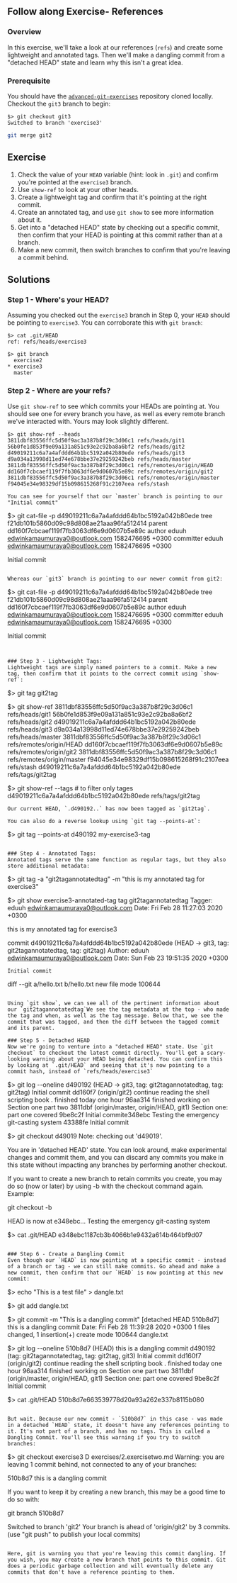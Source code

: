 ## Follow along Exercise- References

### Overview
In this exercise, we'll take a look at our references (`refs`) and create some lightweight and annotated tags. Then we'll make a dangling commit from a "detached HEAD" state and learn why this isn't a great idea.


### Prerequisite
You should have the [`advanced-git-exercises`](https://github.com/eduuh/Advanced-GitWorkshop) repository cloned locally. Checkout the `git3` branch to begin:

```
$> git checkout git3
Switched to branch 'exercise3'
```

```bash
git merge git2
```
## Exercise
1. Check the value of your `HEAD` variable (hint: look in `.git`) and confirm you're pointed at the `exercise3` branch.
2. Use `show-ref` to look at your other heads.
3. Create a lightweight tag and confirm that it's pointing at the right commit.
4. Create an annotated tag, and use `git show` to see more information about it.
5. Get into a "detached HEAD" state by checking out a specific commit, then confirm that your HEAD is pointing at this commit rather than at a branch.
6. Make a new commit, then switch branches to confirm that you're leaving a commit behind.

## Solutions
### Step 1 - Where's your HEAD?
Assuming you checked out the `exercise3` branch in Step 0, your `HEAD` should be pointing to `exercise3`. You can corroborate this with `git branch`:

```
$> cat .git/HEAD
ref: refs/heads/exercise3

$> git branch
  exercise2
* exercise3
  master
```

### Step 2 - Where are your refs?
Use `git show-ref` to see which commits your HEADs are pointing at. You should see one for every branch you have, as well as every remote branch we've interacted with. Yours may look slightly different.

```
$> git show-ref --heads
3811dbf83556ffc5d50f9ac3a387b8f29c3d06c1 refs/heads/git1
56b0fe1d853f9e09a131a851c93e2c92ba8a6bf2 refs/heads/git2
d49019211c6a7a4afddd64b1bc5192a042b80ede refs/heads/git3
d9a034a13998d11ed74e678bbe37e29259242beb refs/heads/master
3811dbf83556ffc5d50f9ac3a387b8f29c3d06c1 refs/remotes/origin/HEAD
dd160f7cbcaef119f7fb3063df6e9d0607b5e89c refs/remotes/origin/git2
3811dbf83556ffc5d50f9ac3a387b8f29c3d06c1 refs/remotes/origin/master
f94045e34e98329df15b098615268f91c2107eea refs/stash

You can see for yourself that our `master` branch is pointing to our "Initial commit"

```
$> git cat-file -p d49019211c6a7a4afddd64b1bc5192a042b80ede
tree f21db101b5860d09c98d808ae21aaa96fa512414
parent dd160f7cbcaef119f7fb3063df6e9d0607b5e89c
author eduuh <edwinkamaumuraya0@outlook.com> 1582476695 +0300
committer eduuh <edwinkamaumuraya0@outlook.com> 1582476695 +0300

Initial commit
```

Whereas our `git3` branch is pointing to our newer commit from git2:

```
$> git cat-file -p d49019211c6a7a4afddd64b1bc5192a042b80ede
tree f21db101b5860d09c98d808ae21aaa96fa512414
parent dd160f7cbcaef119f7fb3063df6e9d0607b5e89c
author eduuh <edwinkamaumuraya0@outlook.com> 1582476695 +0300
committer eduuh <edwinkamaumuraya0@outlook.com> 1582476695 +0300

Initial commit
```


### Step 3 - Lightweight Tags:
Lightweight tags are simply named pointers to a commit. Make a new tag, then confirm that it points to the correct commit using `show-ref`:

```
$> git tag git2tag

$> git show-ref 
3811dbf83556ffc5d50f9ac3a387b8f29c3d06c1 refs/heads/git1
56b0fe1d853f9e09a131a851c93e2c92ba8a6bf2 refs/heads/git2
d49019211c6a7a4afddd64b1bc5192a042b80ede refs/heads/git3
d9a034a13998d11ed74e678bbe37e29259242beb refs/heads/master
3811dbf83556ffc5d50f9ac3a387b8f29c3d06c1 refs/remotes/origin/HEAD
dd160f7cbcaef119f7fb3063df6e9d0607b5e89c refs/remotes/origin/git2
3811dbf83556ffc5d50f9ac3a387b8f29c3d06c1 refs/remotes/origin/master
f94045e34e98329df15b098615268f91c2107eea refs/stash
d49019211c6a7a4afddd64b1bc5192a042b80ede refs/tags/git2tag

$> git show-ref --tags # to filter only tages
d49019211c6a7a4afddd64b1bc5192a042b80ede refs/tags/git2tag
```
Our current HEAD, `.d490192..` has now been tagged as `git2tag`. 

You can also do a reverse lookup using `git tag --points-at`:

```
$> git tag --points-at d490192
my-exercise3-tag
```

### Step 4 - Annotated Tags:
Annotated tags serve the same function as regular tags, but they also store additional metadata:

```
$> git tag -a "git2tagannotatedtag" -m "this is my annotated tag for exercise3"

$> git show exercise3-annotated-tag
tag git2tagannotatedtag
Tagger: eduuh <edwinkamaumuraya0@outlook.com>
Date:   Fri Feb 28 11:27:03 2020 +0300

this is my annotated tag for exercise3

commit d49019211c6a7a4afddd64b1bc5192a042b80ede (HEAD -> git3, tag: git2tagannotatedtag, tag: git2tag)
Author: eduuh <edwinkamaumuraya0@outlook.com>
Date:   Sun Feb 23 19:51:35 2020 +0300

    Initial commit

diff --git a/hello.txt b/hello.txt
new file mode 100644
```

Using `git show`, we can see all of the pertinent information about our `git2tagannotatedtag`We see the tag metadata at the top - who made the tag and when, as well as the tag message. Below that, we see the commit that was tagged, and then the diff between the tagged commit and its parent.

### Step 5 - Detached HEAD
Now we're going to venture into a "detached HEAD" state. Use `git checkout` to checkout the latest commit directly. You'll get a scary-looking warning about your HEAD being detached. You can confirm this by looking at `.git/HEAD` and seeing that it's now pointing to a commit hash, instead of `refs/heads/exercise3`

```
$> git log --oneline
d490192 (HEAD -> git3, tag: git2tagannotatedtag, tag: git2tag) Initial commit
dd160f7 (origin/git2) continue reading the shell scripting book . finished today one hour
96aa314  finished working on Section one part two
3811dbf (origin/master, origin/HEAD, git1) Section one: part one covered
9be8c2f Initial commite348ebc Testing the emergency git-casting system
43388fe Initial commit

$> git checkout d49019 
Note: checking out 'd49019'.

You are in 'detached HEAD' state. You can look around, make experimental
changes and commit them, and you can discard any commits you make in this
state without impacting any branches by performing another checkout.

If you want to create a new branch to retain commits you create, you may
do so (now or later) by using -b with the checkout command again. Example:

  git checkout -b <new-branch-name>

HEAD is now at e348ebc... Testing the emergency git-casting system

$> cat .git/HEAD
e348ebc1187cb3b4066b1e9432a614b464bf9d07
```

### Step 6 - Create a Dangling Commit
Even though our `HEAD` is now pointing at a specific commit - instead of a branch or tag - we can still make commits. Go ahead and make a new commit, then confirm that our `HEAD` is now pointing at this new commit:

```
$> echo "This is a test file" > dangle.txt

$> git add dangle.txt

$> git commit -m "This is a dangling commit"
[detached HEAD 510b8d7] this is a dangling commit
 Date: Fri Feb 28 11:39:28 2020 +0300
 1 files changed, 1 insertion(+)
 create mode 100644 dangle.txt
 
$> git log --oneline
510b8d7 (HEAD) this is a dangling commit
d490192 (tag: git2tagannotatedtag, tag: git2tag, git3) Initial commit
dd160f7 (origin/git2) continue reading the shell scripting book . finished today one hour
96aa314  finished working on Section one part two
3811dbf (origin/master, origin/HEAD, git1) Section one: part one covered
9be8c2f Initial commit

$> cat .git/HEAD
510b8d7e663539778d20a93a262e337b8115b080
```

But wait. Because our new commit - `510b8d7` in this case - was made in a detached `HEAD` state, it doesn't have any references pointing to it. It's not part of a branch, and has no tags. This is called a Dangling Commit. You'll see this warning if you try to switch branches:

```
$> git checkout exercise3
D       exercises/2.exercisetwo.md
Warning: you are leaving 1 commit behind, not connected to
any of your branches:

  510b8d7 this is a dangling commit

If you want to keep it by creating a new branch, this may be a good time
to do so with:

 git branch <new-branch-name> 510b8d7

Switched to branch 'git2'
Your branch is ahead of 'origin/git2' by 3 commits.
  (use "git push" to publish your local commits)
```

Here, git is warning you that you're leaving this commit dangling. If you wish, you may create a new branch that points to this commit. Git does a periodic garbage collection and will eventually delete any commits that don't have a reference pointing to them.

